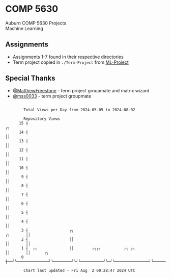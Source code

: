 # COMP 5630
Auburn COMP 5630 Projects  
Machine Learning

## Assignments
- Assignments 1-7 found in their respective directories
- Term project copied in `./Term-Project` from [ML-Project](https://github.com/wumphlett/ML-Project)

## Special Thanks
- [@MatthewFreestone](https://github.com/MatthewFreestone) - term project groupmate and matrix wizard
- [@mss0033](https://github.com/mss0033) - term project groupmate

```

        Total Views per Day from 2024-05-05 to 2024-08-02

        Repository Views
      15 ┼                                                                       ╭╮
      14 ┤                                                                       ││
      13 ┤                                                                       ││
      12 ┤                                                                       ││
      11 ┤                                                                       ││
      10 ┤                                                                       ││
       9 ┤                                                                       ││
       8 ┤                                                                       ││
       7 ┤                                                                       ││
       6 ┤                                                                       ││
       5 ┤                                                                       ││
       4 ┤                                                                       ││
       3 ┤                  ╭╮                                          ╭╮       ││
       2 ┤                  ││                                          ││       ││
       1 ┤  ╭╮              ││        ╭╮╭╮          ╭╮ ╭╮               ││       ││      ╭╮
       0 ┼──╯╰──────────────╯╰────────╯╰╯╰──────────╯╰─╯╰───────────────╯╰───────╯╰──────╯╰────────

        Chart last updated - Fri Aug  2 00:28:47 2024 UTC
        
```

